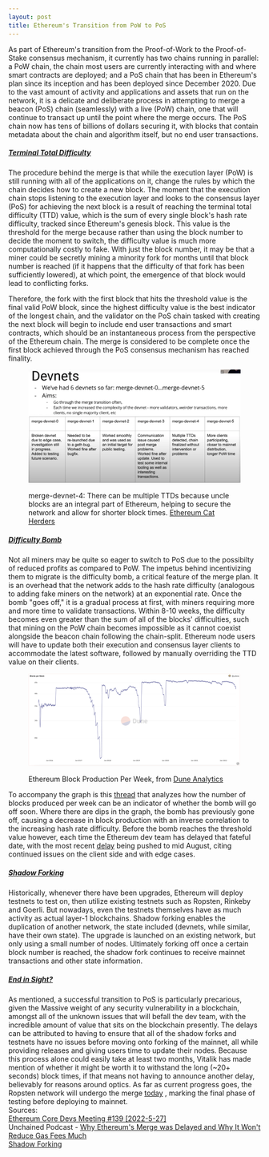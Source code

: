 ```yaml
---
layout: post
title: Ethereum's Transition from PoW to PoS
---
```


As part of Ethereum's transition from the Proof-of-Work to the Proof-of-Stake consensus mechanism, it currently has two chains running in parallel: a PoW chain, the chain most users are currently interacting with and where smart contracts are deployed; and a PoS chain that has been in Ethereum's plan since its inception and has been deployed since December 2020. Due to the vast amount of activity and applications and assets that run on the network, it is a delicate and deliberate process in attempting to merge a beacon (PoS) chain (seamlessly) with a live (PoW) chain, one that will continue to transact up until the point where the merge occurs. The PoS chain now has tens of billions of dollars securing it, with blocks that contain metadata about the chain and algorithm itself, but no end user transactions. 

<h5><ins>Terminal Total Difficulty</ins></h5>
The procedure behind the merge is that while the execution layer (PoW) is still running with all of the applications on it, change the rules by which the chain decides how to create a new block. The moment that the execution chain stops listening to the execution layer and looks to the consensus layer (PoS) for achieving the next block is a result of reaching the terminal total difficulty (TTD) value, which is the sum of every single block's hash rate difficulty, tracked since Ethereum's genesis block. This value is the threshold for the merge because rather than using the block number to decide the moment to switch, the difficulty value is much more computationally costly to fake. With just the block number, it may be that a miner could be secretly mining a minority fork for months until that block number is reached (if it happens that the difficulty of that fork has been sufficiently lowered), at which point, the emergence of that block would lead to conflicting forks. 

Therefore, the fork with the first block that hits the threshold value is the final valid PoW block, since the highest difficulty value is the best indicator of the longest chain, and the validator on the PoS chain tasked with creating the next block will begin to include end user transactions and smart contracts, which should be an instantaneous process from the perspective of the Ethereum chain. The merge is considered to be complete once the first block achieved through the PoS consensus mechanism has reached finality.

<figure>
    <p>
        <img src="/assets/images/EthMergeDevnets.png" alt="Ethereum Merge Devnets"/>
        <figcaption>merge-devnet-4: There can be multiple TTDs because uncle blocks are an integral part of Ethereum, helping to secure the network and allow for shorter block times. <a href="https://www.ethereumcatherders.com/" target="_blank" rel="noopener noreferrer">Ethereum Cat Herders</a></figcaption>
    </p>
</figure>

<h5><ins>Difficulty Bomb</ins></h5>
Not all miners may be quite so eager to switch to PoS due to the possibilty of reduced profits as compared to PoW. The impetus behind incentivizing them to migrate is the difficulty bomb, a critical feature of the merge plan. It is an overhead that the network adds to the hash rate difficulty (analogous to adding fake miners on the network) at an exponential rate. Once the bomb "goes off," it is a gradual process at first, with miners requiring more and more time to validate transactions. Within 8-10 weeks, the difficulty becomes even greater than the sum of all of the blocks' difficulties, such that mining on the PoW chain becomes impossible as it cannot coexist alongside the beacon chain following the chain-split. Ethereum node users will have to update both their execution and consensus layer clients to accommodate the latest software, followed by manually overriding the TTD value on their clients.

<figure>
    <p>
        <img src="/assets/images/EthBlocksPerWeek.png" alt="Ethereum Block Production Per Week"/>
        <figcaption>Ethereum Block Production Per Week, from <a href="https://dune.com/yulesa/Blocks-per-Week" target="_blank" rel="noopener noreferrer">Dune Analytics</a></figcaption>
    </p>
</figure>

To accompany the graph is this <a href="https://ethresear.ch/t/blocks-per-week-as-an-indicator-of-the-difficulty-bomb/12120" target="_blank" rel="noopener noreferrer">thread</a> that analyzes how the number of blocks produced per week can be an indicator of whether the bomb will go off soon. Where there are dips in the graph, the bomb has previously gone off, causing a decrease in block production with an inverse correlation to the increasing hash rate difficulty. Before the bomb reaches the threshold value however, each time the Ethereum dev team has delayed that fateful date, with the most recent <a href="https://eips.ethereum.org/EIPS/eip-5133" target="_blank" rel="noopener noreferrer">delay</a> being pushed to mid August, citing continued issues on the client side and with edge cases.

<h5><ins>Shadow Forking</ins></h5>
Historically, whenever there have been upgrades, Ethereum will deploy testnets to test on, then utilize existing testnets such as Ropsten, Rinkeby and Goerli. But nowadays, even the testnets themselves have as much activity as actual layer-1 blockchains. Shadow forking enables the duplication of another network, the state included (devnets, while similar, have their own state). The upgrade is launched on an existing network, but only using a small number of nodes. Ultimately forking off once a certain block number is reached, the shadow fork continues to receive mainnet transactions and other state information.

<h5><ins>End in Sight?</ins></h5>
As mentioned, a successful transition to PoS is particularly precarious, given the Massive weight of any security vulnerability in a blockchain, amongst all of the unknown issues that will befall the dev team, with the incredible amount of value that sits on the blockchain presently. The delays can be attributed to having to ensure that all of the shadow forks and testnets have no issues before moving onto forking of the mainnet, all while providing releases and giving users time to update their nodes. Because this process alone could easily take at least two months, Vitalik has made mention of whether it might be worth it to withstand the long (~20+ seconds) block times, if that means not having to announce another delay, believably for reasons around optics. As far as current progress goes, the Ropsten network will undergo the merge <a href="https://blog.ethereum.org/2022/06/03/ropsten-merge-ttd/" target="_blank" rel="noopener noreferrer">today</a> , marking the final phase of testing before deploying to mainnet.

<br />
Sources:<br />
<a href="https://youtu.be/5mMd-XHAv2Q" target="_blank" rel="noopener noreferrer">Ethereum Core Devs Meeting #139 [2022-5-27]</a><br />
Unchained Podcast - <a href="https://unchainedpodcast.com/why-ethereums-merge-was-delayed-and-why-it-wont-reduce-gas-fees-much/" target="_blank" rel="noopener noreferrer">Why Ethereum's Merge was Delayed and Why It Won't Reduce Gas Fees Much</a><br />
<a href="https://seekingalpha.com/article/4501929-what-shadow-forks-mean-for-ethereum-merge" target="_blank" rel="noopener noreferrer">Shadow Forking</a><br />

